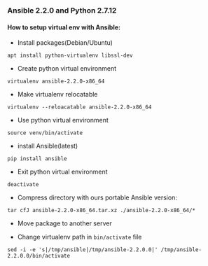 ### Ansible 2.2.0 and Python 2.7.12

#### How to setup virtual env with Ansible:

* Install packages(Debian/Ubuntu)

``apt install python-virtualenv libssl-dev``

* Create python virtual environment

``virtualenv ansible-2.2.0-x86_64``

* Make virtualenv relocatable

``virtualenv --reloacatable ansible-2.2.0-x86_64``

* Use python virtual environment

``source venv/bin/activate``

* install Ansible(latest)

``pip install ansible``

* Exit python virtual environment

``deactivate``

* Compress directory with ours portable Ansible version:

``tar cfJ ansible-2.2.0-x86_64.tar.xz ./ansible-2.2.0-x86_64/*``

* Move package to another server

* Change virtualenv path in `bin/activate` file

``sed -i -e 's|/tmp/ansible|/tmp/ansible-2.2.0.0|' /tmp/ansible-2.2.0.0/bin/activate``
